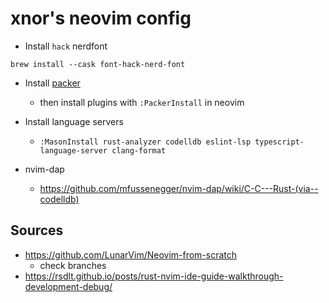 # xnor's neovim config

* Install `hack` nerdfont

```
brew install --cask font-hack-nerd-font
```

* Install [packer](https://github.com/wbthomason/packer.nvim)
  * then install plugins with `:PackerInstall` in neovim
* Install language servers
  * `:MasonInstall rust-analyzer codelldb eslint-lsp typescript-language-server clang-format`

* nvim-dap
  * https://github.com/mfussenegger/nvim-dap/wiki/C-C---Rust-(via--codelldb)


## Sources

* https://github.com/LunarVim/Neovim-from-scratch
  * check branches
* https://rsdlt.github.io/posts/rust-nvim-ide-guide-walkthrough-development-debug/
